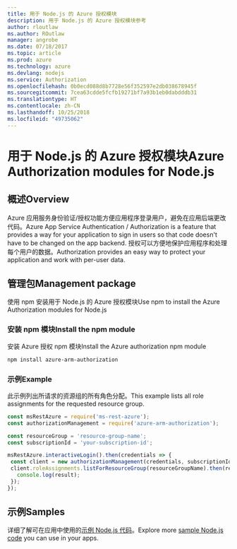 ```yaml
---
title: 用于 Node.js 的 Azure 授权模块
description: 用于 Node.js 的 Azure 授权模块参考
author: rloutlaw
ms.author: ROutlaw
manager: angrobe
ms.date: 07/18/2017
ms.topic: article
ms.prod: azure
ms.technology: azure
ms.devlang: nodejs
ms.service: Authorization
ms.openlocfilehash: 0b0ecd088d8b7728e56f352597e2db038678945f
ms.sourcegitcommit: 7cea63cdde5fcfb19271bf7a93b1eb0dabdddb31
ms.translationtype: HT
ms.contentlocale: zh-CN
ms.lasthandoff: 10/25/2018
ms.locfileid: "49735062"
---
```

# <a name="azure-authorization-modules-for-nodejs"></a><span data-ttu-id="c46bf-103">用于 Node.js 的 Azure 授权模块</span><span class="sxs-lookup"><span data-stu-id="c46bf-103">Azure Authorization modules for Node.js</span></span>

## <a name="overview"></a><span data-ttu-id="c46bf-104">概述</span><span class="sxs-lookup"><span data-stu-id="c46bf-104">Overview</span></span>

<span data-ttu-id="c46bf-105">Azure 应用服务身份验证/授权功能方便应用程序登录用户，避免在应用后端更改代码。</span><span class="sxs-lookup"><span data-stu-id="c46bf-105">Azure App Service Authentication / Authorization is a feature that provides a way for your application to sign in users so that code doesn't have to be changed on the app backend.</span></span> <span data-ttu-id="c46bf-106">授权可以方便地保护应用程序和处理每个用户的数据。</span><span class="sxs-lookup"><span data-stu-id="c46bf-106">Authorization provides an easy way to protect your application and work with per-user data.</span></span>

## <a name="management-package"></a><span data-ttu-id="c46bf-107">管理包</span><span class="sxs-lookup"><span data-stu-id="c46bf-107">Management package</span></span>

<span data-ttu-id="c46bf-108">使用 npm 安装用于 Node.js 的 Azure 授权模块</span><span class="sxs-lookup"><span data-stu-id="c46bf-108">Use npm to install the Azure Authorization modules for Node.js</span></span>

### <a name="install-the-npm-module"></a><span data-ttu-id="c46bf-109">安装 npm 模块</span><span class="sxs-lookup"><span data-stu-id="c46bf-109">Install the npm module</span></span>

<span data-ttu-id="c46bf-110">安装 Azure 授权 npm 模块</span><span class="sxs-lookup"><span data-stu-id="c46bf-110">Install the Azure authorization npm module</span></span>

```bash
npm install azure-arm-authorization
```

### <a name="example"></a><span data-ttu-id="c46bf-111">示例</span><span class="sxs-lookup"><span data-stu-id="c46bf-111">Example</span></span>

<span data-ttu-id="c46bf-112">此示例列出所请求的资源组的所有角色分配。</span><span class="sxs-lookup"><span data-stu-id="c46bf-112">This example lists all role assignments for the requested resource group.</span></span>

```javascript
const msRestAzure = require('ms-rest-azure');
const authorizationManagement = require('azure-arm-authorization');

const resourceGroup = 'resource-group-name';
const subscriptionId = 'your-subscription-id';

msRestAzure.interactiveLogin().then(credentials => {
 const client = new authorizationManagement(credentials, subscriptionId);
 client.roleAssignments.listForResourceGroup(resourceGroupName).then(result => {
   console.log(result);
 });
});
```

## <a name="samples"></a><span data-ttu-id="c46bf-113">示例</span><span class="sxs-lookup"><span data-stu-id="c46bf-113">Samples</span></span>

<span data-ttu-id="c46bf-114">详细了解可在应用中使用的[示例 Node.js 代码](https://azure.microsoft.com/resources/samples/?platform=nodejs)。</span><span class="sxs-lookup"><span data-stu-id="c46bf-114">Explore more [sample Node.js code](https://azure.microsoft.com/resources/samples/?platform=nodejs) you can use in your apps.</span></span>
